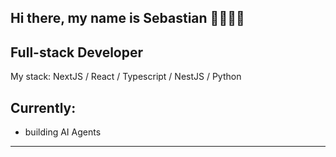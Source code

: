 ## Hi there, my name is Sebastian 👋🧑🏻‍💻


## Full-stack Developer


My stack:
NextJS / React / Typescript / NestJS / Python 


## Currently:
- building AI Agents
-----

